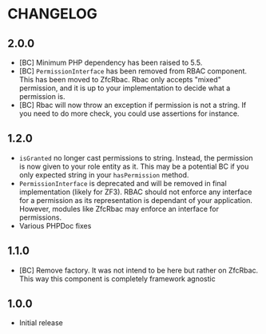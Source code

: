 # CHANGELOG

## 2.0.0

* [BC] Minimum PHP dependency has been raised to 5.5.
* [BC] `PermissionInterface` has been removed from RBAC component. This has been moved to ZfcRbac. Rbac only accepts "mixed"
permission, and it is up to your implementation to decide what a permission is.
* [BC] Rbac will now throw an exception if permission is not a string. If you need to do more check, you could use assertions for instance.

## 1.2.0

* `isGranted` no longer cast permissions to string. Instead, the permission is now given to your role entity as it. This
may be a potential BC if you only expected string in your `hasPermission` method.
* `PermissionInterface` is deprecated and will be removed in final implementation (likely for ZF3). RBAC should not
enforce any interface for a permission as its representation is dependant of your application. However, modules
like ZfcRbac may enforce an interface for permissions.
* Various PHPDoc fixes

## 1.1.0

* [BC] Remove factory. It was not intend to be here but rather on ZfcRbac. This way this component is completely
framework agnostic

## 1.0.0

* Initial release
